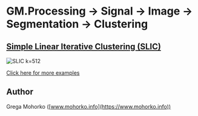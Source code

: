 # GM.Processing -> Signal -> Image -> Segmentation -> Clustering

## [Simple Linear Iterative Clustering (SLIC)](src/GM.Processing/GM.Processing/Signal/Image/Segmentation/Clustering/SLIC.cs)

![SLIC k=512](/Documentation/Signal/Image/Segmentation/Clustering/SLIC/SLIC%20Yamaha%20k=512.gif "Simple Linear Iterative Clustering (SLIC) k=512")

[Click here for more examples](/src/GM.Processing/GM.Processing/Signal/Image/Segmentation/Clustering/SLIC.md)

## Author
Grega Mohorko ([www.mohorko.info](https://www.mohorko.info))
